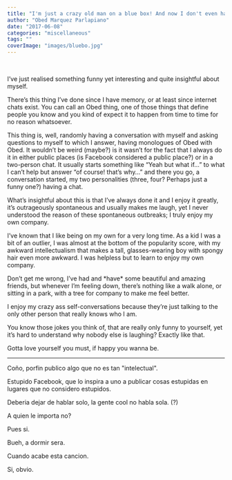 ```yaml
---
title: "I'm just a crazy old man on a blue box! And now I don't even have the blue box!"
author: "Obed Marquez Parlapiano"
date: "2017-06-08"
categories: "miscellaneous"
tags: ""
coverImage: "images/bluebo.jpg"
---
```


 

I’ve just realised something funny yet interesting and quite insightful about myself.

There’s this thing I’ve done since I have memory, or at least since internet chats exist. You can call an Obed thing, one of those things that define people you know and you kind of expect it to happen from time to time for no reason whatsoever.

This thing is, well, randomly having a conversation with myself and asking questions to myself to which I answer, having monologues of Obed with Obed. It wouldn’t be weird (maybe?) is it wasn’t for the fact that I always do it in either public places (is Facebook considered a public place?) or in a two-person chat. It usually starts something like “Yeah but what if…” to what I can’t help but answer “of course! that’s why…” and there you go, a conversation started, my two personalities (three, four? Perhaps just a funny one?) having a chat.

What’s insightful about this is that I’ve always done it and I enjoy it greatly, it’s outrageously spontaneous and usually makes me laugh, yet I never understood the reason of these spontaneous outbreaks; I truly enjoy my own company.

I’ve known that I like being on my own for a very long time. As a kid I was a bit of an outlier, I was almost at the bottom of the popularity score, with my awkward intellectualism that makes a tall, glasses-wearing boy with spongy hair even more awkward. I was helpless but to learn to enjoy my own company.

Don’t get me wrong, I’ve had and \*have\* some beautiful and amazing friends, but whenever I’m feeling down, there’s nothing like a walk alone, or sitting in a park, with a tree for company to make me feel better.

I enjoy my crazy ass self-conversations because they’re just talking to the only other person that really knows who I am.

You know those jokes you think of, that are really only funny to yourself, yet it’s hard to understand why nobody else is laughing? Exactly like that.

Gotta love yourself you must, if happy you wanna be.

* * *

Coño, porfin publico algo que no es tan "intelectual".

Estupido Facebook, que lo inspira a uno a publicar cosas estupidas en lugares que no considero estupidos.

Deberia dejar de hablar solo, la gente cool no habla sola. (?)

A quien le importa no?

Pues si.

Bueh, a dormir sera.

Cuando acabe esta cancion.

Si, obvio.
